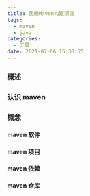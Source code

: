```yaml
---
title: 使用Maven构建项目
tags:
  - maven
  - java
categories:
  - 工具
date: 2021-07-06 15:30:55
---
```


### 概述


### 认识 maven

<!-- more -->

### 概念

#### maven 软件

#### maven 项目

#### maven 依赖

#### maven 仓库



